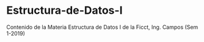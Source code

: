# Estructura-de-Datos-I

Contenido de la Materia Estructura de Datos I de la Ficct, Ing. Campos (Sem 1-2019)
